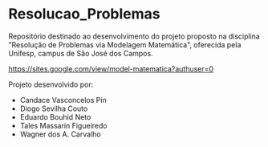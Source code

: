 # Resolucao_Problemas
Repositório destinado ao desenvolvimento do projeto proposto na disciplina "Resolução de Problemas via Modelagem Matemática", oferecida pela Unifesp, campus de São José dos Campos.

<https://sites.google.com/view/model-matematica?authuser=0>

Projeto desenvolvido por:
<ul>
  <li>Candace Vasconcelos Pin</li>
  <li>Diogo Sevilha Couto</li>
  <li>Eduardo Bouhid Neto</li>
  <li>Tales Massarin Figueiredo</li>
  <li>Wagner dos A. Carvalho</li>
 </ul>
